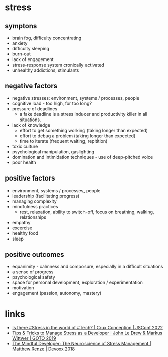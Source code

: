# stress

## symptons
* brain fog, difficulty concentrating
* anxiety
* difficulty sleeping
* burn-out
* lack of engagement
* stress-response system cronically activated
* unhealthy addictions, stimulants

## negative factors
* negative stresses: environment, systems / processes, people
* cognitive load - too high, for too long?
* pressure of deadlines
  * a fake deadline is a stress inducer and productivity killer in all situations.
* lack of knowledge
  * effort to get something working (taking longer than expected)
  * effort to debug a problem (taking longer than expected)
  * time to iterate (frequent waiting, repitition)
* toxic culture
* psychological manipulation, gaslighting
* domination and intimidation techniques - use of deep-pitched voice
* poor health

## positive factors
* environment, systems / processes, people
* leadership (facilitating progress)
* managing complexity
* mindfulness practices
  * rest, relaxation, ability to switch-off, focus on breathing, walking, relationships
* empathy
* excercise
* healthy food
* sleep

## positive outcomes
* equanimity - calmness and composure, especially in a difficult situations
* a sense of progress
* psychological safety
* space for personal development, exploration / experimentation
* motivation
* engagement (passion, autonomy, mastery)

# links
* [Is there #Stress in the world of #Tech? | Crux Conception | JSConf 2022](https://www.youtube.com/watch?v=50MVwFWe0hA)
* [Tips & Tricks to Manage Stress as a Developer | John Le Drew & Markus Wittwer | GOTO 2019](https://www.youtube.com/watch?v=xvWCVL96Xhw)
* [The Mindful Developer: The Neuroscience of Stress Management | Matthew Renze | Devoxx 2018](https://www.youtube.com/watch?v=dd_Tq3Drymg)
